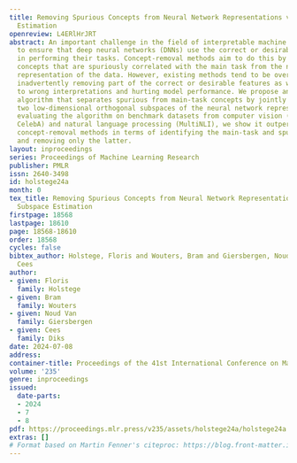 ```yaml
---
title: Removing Spurious Concepts from Neural Network Representations via Joint Subspace
  Estimation
openreview: L4ERlHrJRT
abstract: An important challenge in the field of interpretable machine learning is
  to ensure that deep neural networks (DNNs) use the correct or desirable input features
  in performing their tasks. Concept-removal methods aim to do this by eliminating
  concepts that are spuriously correlated with the main task from the neural network
  representation of the data. However, existing methods tend to be overzealous by
  inadvertently removing part of the correct or desirable features as well, leading
  to wrong interpretations and hurting model performance. We propose an iterative
  algorithm that separates spurious from main-task concepts by jointly estimating
  two low-dimensional orthogonal subspaces of the neural network representation. By
  evaluating the algorithm on benchmark datasets from computer vision (Waterbirds,
  CelebA) and natural language processing (MultiNLI), we show it outperforms existing
  concept-removal methods in terms of identifying the main-task and spurious concepts,
  and removing only the latter.
layout: inproceedings
series: Proceedings of Machine Learning Research
publisher: PMLR
issn: 2640-3498
id: holstege24a
month: 0
tex_title: Removing Spurious Concepts from Neural Network Representations via Joint
  Subspace Estimation
firstpage: 18568
lastpage: 18610
page: 18568-18610
order: 18568
cycles: false
bibtex_author: Holstege, Floris and Wouters, Bram and Giersbergen, Noud Van and Diks,
  Cees
author:
- given: Floris
  family: Holstege
- given: Bram
  family: Wouters
- given: Noud Van
  family: Giersbergen
- given: Cees
  family: Diks
date: 2024-07-08
address:
container-title: Proceedings of the 41st International Conference on Machine Learning
volume: '235'
genre: inproceedings
issued:
  date-parts:
  - 2024
  - 7
  - 8
pdf: https://proceedings.mlr.press/v235/assets/holstege24a/holstege24a.pdf
extras: []
# Format based on Martin Fenner's citeproc: https://blog.front-matter.io/posts/citeproc-yaml-for-bibliographies/
---
```

